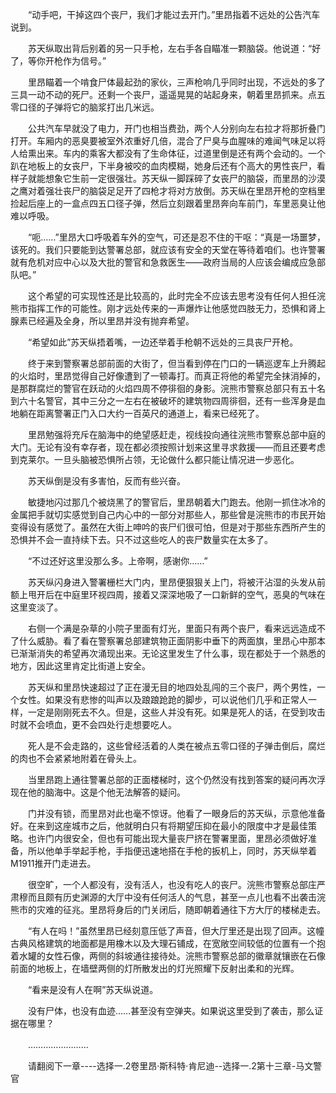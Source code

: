 <div class="read-content j_readContent" id="">
                <p>　　“动手吧，干掉这四个丧尸，我们才能过去开门。”里昂指着不远处的公告汽车说到。<p>　　苏天纵取出背后别着的另一只手枪，左右手各自瞄准一颗脑袋。他说道：“好了，等你开枪作为信号。”<p>　　里昂瞄着一个啃食尸体最起劲的家伙，三声枪响几乎同时出现，不远处的多了三具一动不动的死尸。还剩一个丧尸，遥遥晃晃的站起身来，朝着里昂抓来。点五零口径的子弹将它的脑浆打出几米远。<p>　　公共汽车早就没了电力，开门也相当费劲，两个人分别向左右拉才将那折叠门打开。车厢内的恶臭要被室外浓重好几倍，混合了尸臭与血腥味的难闻气味足以将人给熏出来。车内的乘客大都没有了生命体征，过道里倒是还有两个会动的。一个趴在地板上的女丧尸，下半身被咬的血肉模糊，她身后还有个高大的男性丧尸，看样子就能想象它生前一定很强壮。苏天纵一脚踩碎了女丧尸的脑袋，而里昂的沙漠之鹰对着强壮丧尸的脑袋足足开了四枪才将对方放倒。苏天纵在里昂开枪的空档里捡起后座上的一盒点四五口径子弹，然后立刻跟着里昂奔向车前门，车里恶臭让他难以呼吸。<p>　　“呃……”里昂大口呼吸着车外的空气，可还是忍不住的干呕：“真是一场噩梦，该死的。我们只要能到达警署总部，就应该有安全的天堂在等待着咱们。也许警署就有危机对应中心以及大批的警官和急救医生——政府当局的人应该会编成应急部队吧。”<p>　　这个希望的可实现性还是比较高的，此时完全不应该去思考没有任何人担任浣熊市指挥工作的可能性。刚才远处传来的一声爆炸让他感觉四肢无力，恐惧和肾上腺素已经遍及全身，所以里昂并没有抛弃希望。<p>　　“希望如此”苏天纵捂着嘴，一边还举着手枪朝不远处的三具丧尸开枪。<p>　　终于来到警察署总部前面的大街了，但当看到停在门口的一辆巡逻车上升腾起的火焰时，里昂觉得自己好像遭到了一顿毒打。而真正将他的希望完全抹消掉的，是那群腐烂的警官在跃动的火焰四周不停徘徊的身影。浣熊市警察总部只有五十名到六十名警官，其中三分之一左右在被破坏的建筑物四周徘徊，还有一些浑身是血地躺在距离警署正门入口大约一百英尺的通道上，看来已经死了。<p>　　里昂勉强将充斥在脑海中的绝望感赶走，视线投向通往浣熊市警察总部中庭的大门。无论有没有幸存者，现在都必须按照计划来这里寻求救援——而且还要考虑到克莱尔。一旦头脑被恐惧所占领，无论做什么都只能让情况进一步恶化。<p>　　苏天纵倒是没有多害怕，反而有些兴奋。<p>　　敏捷地闪过那几个被烧黑了的警官后，里昂朝着大门跑去。他刚一抓住冰冷的金属把手就切实感觉到自己内心中的一部分对那些人，那些曾是浣熊市的市民开始变得设有感觉了。虽然在大街上呻吟的丧尸们很可怕，但是对于那些东西所产生的恐惧并不会一直持续下去。只不过这些吃人的丧尸数量实在太多了。<p>　　“不过还好这里没那么多。上帝啊，感谢你……”<p>　　苏天纵闪身进入警署栅栏大门内，里昂便狠狠关上门，将被汗沾湿的头发从前额上甩开后在中庭里环视四周，接着又深深地吸了一口新鲜的空气，恶臭的气味在这里变淡了。<p>　　右侧一个满是杂草的小院子里面有灯光，里面只有两个丧尸，看来远远造成不了什么威胁。看了看在警察署总部建筑物正面阴影中垂下的两面旗，里昂心中那本已渐渐消失的希望再次涌现出来。无论这里发生了什么事，现在都处于一个熟悉的地方，因此这里肯定比街道上安全。<p>　　苏天纵和里昂快速超过了正在漫无目的地四处乱闯的三个丧尸，两个男性，一个女性。如果没有悲惨的叫声以及踉踉跄跄的脚步，可以说他们几乎和正常人一样，一定是刚刚死去不久。但是，这些人并没有死。如果是死人的话，在受到攻击时就不会喷血，更不会四处行走想要吃人。<p>　　死人是不会走路的，这些曾经活着的人类在被点五零口径的子弹击倒后，腐烂的肉也不会紧紧地附着在骨头上。<p>　　当里昂跑上通往警署总部的正面楼梯时，这个仍然没有找到答案的疑问再次浮现在他的脑海中。这是个他无法解答的疑问。<p>　　门并没有锁，而里昂对此也毫不惊讶。他看了一眼身后的苏天纵，示意他准备好。在来到这座城市之后，他就明白只有将期望压抑在最小的限度中才是最佳策略。也许门内很安全，但也有可能出现大量丧尸挤在警署里面，里昂必须做好准备，所以他单手举起手枪，手指便迅速地搭在手枪的扳机上，同时，苏天纵举着M1911推开门走进去。<p>　　很空旷，一个人都没有，没有活人，也没有吃人的丧尸。浣熊市警察总部庄严肃穆而且颇有历史渊源的大厅中没有任何活人的气息，甚至一点儿也看不出袭击浣熊市的灾难的征兆。里昂将身后的门关闭后，随即朝着通往下方大厅的楼梯走去。<p>　　“有人在吗！”虽然里昂已经刻意压低了声音，但大厅里还是出现了回声。这幢古典风格建筑的地面都是用橡木以及大理石铺成，在宽敞空间较低的位置有一个抱着水罐的女性石像，两侧的斜坡通往接待处。浣熊市警察总部的徽章就镶嵌在石像前面的地板上，在墙壁两侧的灯所散发出的灯光照耀下反射出柔和的光辉。<p>　　“看来是没有人在啊”苏天纵说道。<p>　　没有尸体，也没有血迹……甚至没有空弹夹。如果说这里受到了袭击，那么证据在哪里？<p>　　……………………<p>　　请翻阅下一章----选择一.2卷里昂·斯科特·肯尼迪--选择一.2第十三章-马文警官<p>　　<p> 
            </div>